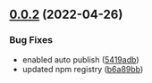 ## [0.0.2](https://github.com/SpringRole/teams-view-builder/compare/v0.0.1...v0.0.2) (2022-04-26)


### Bug Fixes

* enabled auto publish ([5419adb](https://github.com/SpringRole/teams-view-builder/commit/5419adb9b53c5a581f18282dbaa8d8cfcb700f00))
* updated npm registry ([b6a89bb](https://github.com/SpringRole/teams-view-builder/commit/b6a89bb5833b9162eb1e94475d30eeca355e5324))
